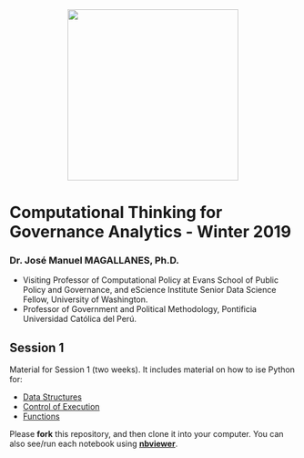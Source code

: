 <center>
<img src="https://i.imgur.com/PdfGGVZ.png" style="width: 300px;"/>
</center>

# Computational Thinking for Governance Analytics - Winter 2019

### Dr. José Manuel MAGALLANES, Ph.D. 
* Visiting Professor of Computational Policy at Evans School of Public Policy and Governance, and eScience Institute Senior Data Science Fellow, University of Washington.
* Professor of Government and Political Methodology, Pontificia Universidad Católica del Perú. 

## Session 1

Material for Session 1 (two weeks).
It includes material on how to ise Python for:

* [Data Structures](https://nbviewer.jupyter.org/github/EvansDataScience/ComputationalThinking_Gov_1/blob/master/S1_A_Py_dataStructures.ipynb?flush_cache=true)
* [Control of Execution](https://nbviewer.jupyter.org/github/EvansDataScience/ComputationalThinking_Gov_1/blob/master/S1_B_Py_controlOfExecution.ipynb?flush_cache=true)
* [Functions](https://nbviewer.jupyter.org/github/EvansDataScience/ComputationalThinking_Gov_1/blob/master/S1_C_Py_progfunctions.ipynb?flush_cache=true)

Please **fork** this repository, and then clone it into your computer. You can also see/run each notebook using [**nbviewer**](http://nbviewer.jupyter.org).